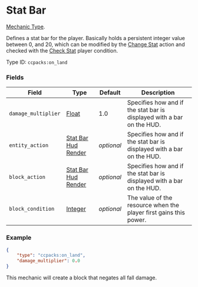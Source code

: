 # Stat Bar

[Mechanic Type](../mechanic_types.md).

Defines a stat bar for the player. Basically holds a persistent integer value between 0, and 20, which can be modified by the [Change Stat](../entity_actions/change_stat.md) action and checked with the [Check Stat](../entity_conditions/check_stat.md) player condition.

Type ID: `ccpacks:on_land`

### Fields

Field  | Type | Default | Description
-------|------|---------|-------------
`damage_multiplier` | [Float](../data_types/float.md) | 1.0 | Specifies how and if the stat bar is displayed with a bar on the HUD.
`entity_action` | [Stat Bar Hud Render](../data_types/entity_action.md) | _optional_ | Specifies how and if the stat bar is displayed with a bar on the HUD.
`block_action` | [Stat Bar Hud Render](../data_types/block_action.md) | _optional_ | Specifies how and if the stat bar is displayed with a bar on the HUD.
`block_condition` | [Integer](../data_types/block_condition.md) | _optional_ | The value of the resource when the player first gains this power.

### Example
```json
{
    "type": "ccpacks:on_land",
	"damage_multiplier": 0.0
}
```
This mechanic will create a block that negates all fall damage.